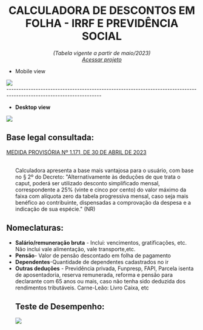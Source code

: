 <h1 text align="center">CALCULADORA DE DESCONTOS EM FOLHA - IRRF E PREVIDÊNCIA SOCIAL</h1>

<p text align="center"><i> (Tabela vigente a partir de maio/2023)<br>
<a href="https://renataverasventurim.github.io/Calculadora_de_pss_e_irrf_2023/">Acessar projeto</a></i>
  
</p>

<ul><li>Mobile view</li></ul>
<img src="https://workana.s3.amazonaws.com/portfolios/ih/841ba2a93dfb590c75012fee8d93326d/mobile.jpg?response-content-disposition=inline%3Bfilename%3D%22mobile.jpg%22&response-content-type=image%2Fjpeg&X-Amz-Content-Sha256=UNSIGNED-PAYLOAD&X-Amz-Algorithm=AWS4-HMAC-SHA256&X-Amz-Credential=AKIA33COQEVTJSIXHA73%2F20230619%2Fus-east-1%2Fs3%2Faws4_request&X-Amz-Date=20230619T201811Z&X-Amz-SignedHeaders=host&X-Amz-Expires=21600&X-Amz-Signature=afb51b81ccdc5d2bc85db49717b4c382c200779ef8041e7cfd42dd9498fedfea">

<br>
  ---------------------------------------------------------------------------------------------------------------------
<br>

<ul><li><b>Desktop view</b></li></ul>
<img src="https://github.com/RenataVerasVenturim/Calculadora_de_pss_e_irrf_2023/assets/129551549/057121bd-fa36-48d3-8b19-12c2c4cba2d4">
</b>

<h2>
Base legal consultada: </ul></h2><a href="https://www.camara.leg.br/proposicoesWeb/prop_mostrarintegra?codteor=2266365">MEDIDA PROVISÓRIA Nº 1.171, DE 30 DE ABRIL DE 2023</a>
   <ul><br> Calculadora apresenta a base mais vantajosa para o usuário, com base no § 2º do Decreto: "Alternativamente às deduções de que trata o caput, poderá ser utilizado
desconto simplificado mensal, correspondente a 25% (vinte e cinco por cento) do
valor máximo da faixa com alíquota zero da tabela progressiva mensal, caso seja
mais benéfico ao contribuinte, dispensadas a comprovação da despesa e a
indicação de sua espécie." (NR)
   </ul>


<h2>Nomeclaturas:</h2>
<ul><li><b>Salário/remuneração bruta</b> - Inclui: vencimentos, gratificações, etc. Não inclui vale alimentação, vale transporte,etc.
</li>
<li><b>Pensão</b>- Valor de pensão descontado em folha de pagamento</li>
<li><b>Dependentes</b>-Quantidade de dependentes cadastrados no ir</li>
<li><b>Outras deduções</b> - Previdência privada, Funpresp, FAPI, Parcela isenta de aposentadoria, reserva remunerada, reforma e pensão para declarante com 65 anos ou mais, caso não tenha sido deduzida dos rendimentos tributáveis. Carne-Leão: Livro Caixa, etc</li>


<h2>Teste de Desempenho:</h2>


<img src="https://github.com/RenataVerasVenturim/Calculadora_de_pss_e_irrf_2023/assets/129551549/a71a364c-9e1b-4e36-b627-c5e587598878">

